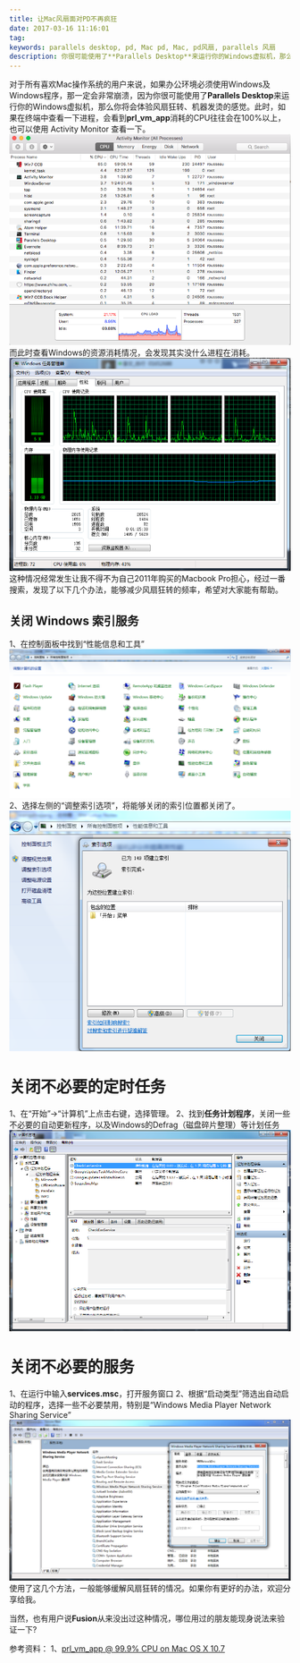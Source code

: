 ```yaml
---
title: 让Mac风扇面对PD不再疯狂
date: 2017-03-16 11:16:01
tag: 
keywords: parallels desktop, pd, Mac pd, Mac, pd风扇, parallels 风扇
description: 你很可能使用了**Parallels Desktop**来运行你的Windows虚拟机，那么你将会体验风扇狂转、机器发烫的感觉。本文整理了几个方法，能够减少风扇狂转的频率。
---
```


对于所有喜欢Mac操作系统的用户来说，如果办公环境必须使用Windows及Windows程序，那一定会非常崩溃，因为你很可能使用了**Parallels Desktop**来运行你的Windows虚拟机，那么你将会体验风扇狂转、机器发烫的感觉。此时，如果在终端中查看一下进程，会看到**prl_vm_app**消耗的CPU往往会在100%以上，也可以使用 Activity Monitor 查看一下。
![](20170316-make-mac-fan-quiet/39469-20170316111407932-44812728.png)
而此时查看Windows的资源消耗情况，会发现其实没什么进程在消耗。
![](20170316-make-mac-fan-quiet/39469-20170316111431526-283541677.png)
这种情况经常发生让我不得不为自己2011年购买的Macbook Pro担心，经过一番搜索，发现了以下几个办法，能够减少风扇狂转的频率，希望对大家能有帮助。

## 关闭 Windows 索引服务
1、在控制面板中找到“性能信息和工具”
![](20170316-make-mac-fan-quiet/39469-20170316111443401-1648947861.png)
2、选择左侧的“调整索引选项”，将能够关闭的索引位置都关闭了。
![](20170316-make-mac-fan-quiet/39469-20170316111456854-1519109727.png)

# 关闭不必要的定时任务
1、在“开始”->“计算机”上点击右键，选择管理。
2、找到**任务计划程序**，关闭一些不必要的自动更新程序，以及Windows的Defrag（磁盘碎片整理）等计划任务
![](20170316-make-mac-fan-quiet/39469-20170316111519073-393140662.png)

# 关闭不必要的服务
1、在运行中输入**services.msc**，打开服务窗口
2、根据“启动类型”筛选出自动启动的程序，选择一些不必要禁用，特别是“Windows Media Player Network Sharing Service”
![](20170316-make-mac-fan-quiet/39469-20170316111533307-1138296827.png)
使用了这几个方法，一般能够缓解风扇狂转的情况。如果你有更好的办法，欢迎分享给我。

当然，也有用户说**Fusion**从来没出过这种情况，哪位用过的朋友能现身说法来验证一下?

参考资料：
1、[prl_vm_app @ 99.9% CPU on Mac OS X 10.7](https://forum.parallels.com/threads/prl_vm_app-99-9-cpu-on-mac-os-x-10-7.112661/page-4)












